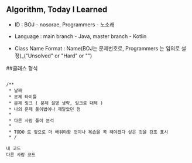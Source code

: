 Algorithm, **T**oday **I** **L**earned
---


- ID : BOJ - nosorae, Programmers - 노소래

- Language : main branch - Java, master branch - Kotlin  

- Class Name Format : Name(BOJ는 문제번호로, Programmers 는 임의로 설정)_("Unsolved" or "Hard" or "")




##클래스 형식

```

/**
 * 날짜
 * 문제 타이틀
 * 문제 링크 ( 문제 설명 생략, 링크로 대체 )
 * 나의 문제 풀이법이나 깨달았던 점
 *
 * 다른 사람 풀이 분석
 *
 * TODO 로 앞으로 더 배워야할 것이나 복습을 꼭 해야겠다 싶은 것을 강조 표시
 * /
 
내 코드
다른 사람 코드

```
